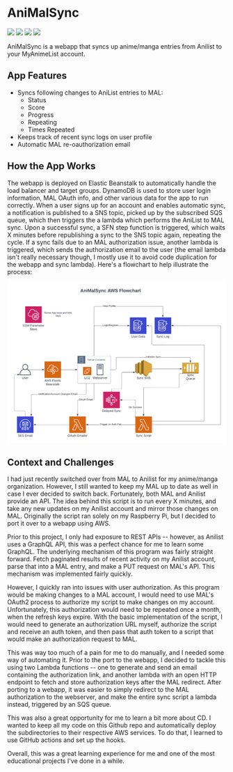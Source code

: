 # AniMalSync
[![](https://img.shields.io/badge/Cloud-aws-%23ff9900?logo=amazonaws)](https://aws.amazon.com/)
[![](https://img.shields.io/badge/API-Anilist-%2300a8ff?logo=Anilist)](https://anilist.gitbook.io/anilist-apiv2-docs/)
[![](https://img.shields.io/badge/API-MAL-%232e51a2?logo=MyAnimeList)](https://myanimelist.net/apiconfig/references/api/v2)
[![](https://img.shields.io/badge/license-MIT-informational)](https://github.com/defCoding/anilist-to-mal-sync/blob/master/LICENSE)

AniMalSync is a webapp that syncs up anime/manga entries from Anilist to your MyAnimeList account.

## App Features
- Syncs following changes to AniList entries to MAL:
    - Status
    - Score
    - Progress
    - Repeating
    - Times Repeated
- Keeps track of recent sync logs on user profile
- Automatic MAL re-oauthorization email

## How the App Works
The webapp is deployed on Elastic Beanstalk to automatically handle the load balancer and target groups. DynamoDB is used to store user login information, MAL OAuth info, and other various data for the app to run correctly. When a user signs up for an account and enables automatic sync, a notification is published to a SNS topic, picked up by the subscribed SQS queue, which then triggers the a lambda which performs the AniList to MAL sync. Upon a successful sync, a SFN step function is triggered, which waits X minutes before republishing a sync to the SNS topic again, repeating the cycle. If a sync fails due to an MAL authorization issue, another lambda is triggered, which sends the authorization email to the user (the email lambda isn't really necessary though, I mostly use it to avoid code duplication for the webapp and sync lambda). Here's a flowchart to help illustrate the process:

![](/aws_flowchart.png)


## Context and Challenges
I had just recently switched over from MAL to Anilist for my anime/manga organization. However, I still wanted to keep my MAL up to date as well in case I ever decided to switch back. Fortunately, both MAL and Anilist provide an API. The idea behind this script is to run every X minutes, and take any new updates on my Anilist account and mirror those changes on MAL. Originally the script ran solely on my Raspberry Pi, but I decided to port it over to a webapp using AWS.

Prior to this project, I only had exposure to REST APIs -- however, as Anilist uses a GraphQL API, this was a perfect chance for me to learn some GraphQL. The underlying mechanism of this program was fairly straight forward. Fetch paginated results of recent activity on my Anilist account, parse that into a MAL entry, and make a PUT request on MAL's API. This mechanism was implemented fairly quickly.

However, I quickly ran into issues with user authorization. As this program would be making changes to a MAL account, I would need to use MAL's OAuth2 process to authorize my script to make changes on my account. Unfortunately, this authorization would need to be repeated once a month, when the refresh keys expire. With the basic implementation of the script, I would need to generate an authorization URL myself, authorize the script and receive an auth token, and then pass that auth token to a script that would make an authorization request to MAL.

This was way too much of a pain for me to do manually, and I needed some way of automating it. Prior to the port to the webapp, I decided to tackle this using two Lambda functions -- one to generate and send an email containing the authorization link, and another lambda with an open HTTP endpoint to fetch and store authorization keys after the MAL redirect. After porting to a webapp, it was easier to simply redirect to the MAL authorization to the webserver, and make the entire sync script a lambda instead, triggered by an SQS queue.

This was also a great opportunity for me to learn a bit more about CD. I wanted to keep all my code on this Github repo and automatically deploy the subdirectories to their respective AWS services. To do that, I learned to use GitHub actions and set up the hooks.

Overall, this was a great learning experience for me and one of the most educational projects I've done in a while.
